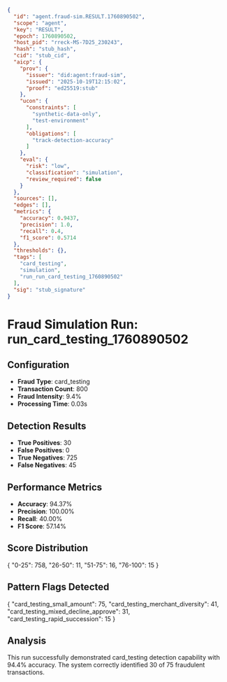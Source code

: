 ```json
{
  "id": "agent.fraud-sim.RESULT.1760890502",
  "scope": "agent",
  "key": "RESULT",
  "epoch": 1760890502,
  "host_pid": "rreck-MS-7D25_230243",
  "hash": "stub_hash",
  "cid": "stub_cid",
  "aicp": {
    "prov": {
      "issuer": "did:agent:fraud-sim",
      "issued": "2025-10-19T12:15:02",
      "proof": "ed25519:stub"
    },
    "ucon": {
      "constraints": [
        "synthetic-data-only",
        "test-environment"
      ],
      "obligations": [
        "track-detection-accuracy"
      ]
    },
    "eval": {
      "risk": "low",
      "classification": "simulation",
      "review_required": false
    }
  },
  "sources": [],
  "edges": [],
  "metrics": {
    "accuracy": 0.9437,
    "precision": 1.0,
    "recall": 0.4,
    "f1_score": 0.5714
  },
  "thresholds": {},
  "tags": [
    "card_testing",
    "simulation",
    "run_run_card_testing_1760890502"
  ],
  "sig": "stub_signature"
}
```

# Fraud Simulation Run: run_card_testing_1760890502

## Configuration
- **Fraud Type**: card_testing
- **Transaction Count**: 800
- **Fraud Intensity**: 9.4%
- **Processing Time**: 0.03s

## Detection Results
- **True Positives**: 30
- **False Positives**: 0
- **True Negatives**: 725
- **False Negatives**: 45

## Performance Metrics
- **Accuracy**: 94.37%
- **Precision**: 100.00%
- **Recall**: 40.00%
- **F1 Score**: 57.14%

## Score Distribution
{
  "0-25": 758,
  "26-50": 11,
  "51-75": 16,
  "76-100": 15
}

## Pattern Flags Detected
{
  "card_testing_small_amount": 75,
  "card_testing_merchant_diversity": 41,
  "card_testing_mixed_decline_approve": 31,
  "card_testing_rapid_succession": 15
}

## Analysis
This run successfully demonstrated card_testing detection capability with 94.4% accuracy.
The system correctly identified 30 of 75 fraudulent transactions.
